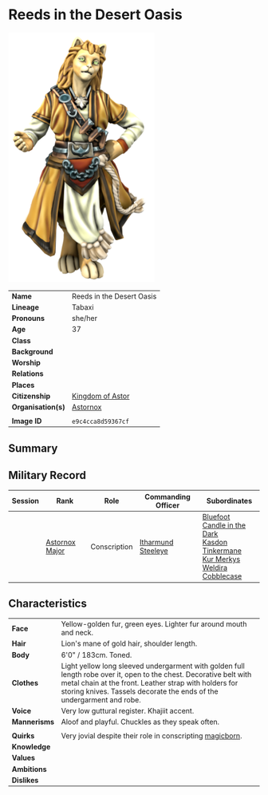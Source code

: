 # Reeds in the Desert Oasis

<img src="https://raw.githubusercontent.com/jesskelsall/astarus-images/main/characters/portraits/e9c4cca8d59367cf.png" height="500" />

|||
| --- | --- |
| **Name** | Reeds in the Desert Oasis | character.4
| **Lineage** | Tabaxi |
| **Pronouns** | she/her |
| **Age** | 37 |
| **Class** | |
| **Background** | |
| **Worship** | |
| **Relations** | |
| **Places** | |
| **Citizenship** | [Kingdom of Astor](../civilisations/kingdom-of-astor/kingdom-of-astor.md) |
| **Organisation(s)** | [Astornox](../organisations/government/astornox/astornox.md) |
|||
| **Image ID** | `e9c4cca8d59367cf` |

## Summary

## Military Record

| Session | Rank | Role | Commanding Officer | Subordinates |
|:---:| --- | --- | --- | --- |
|| [Astornox Major](../organisations/government/astornox/ranks/astornox-major.md) | Conscription | [Itharmund Steeleye](itharmund-steeleye.md) | [Bluefoot](bluefoot.md)<br>[Candle in the Dark](candle-in-the-dark.md)<br>[Kasdon Tinkermane](kasdon-tinkermane.md)<br>[Kur Merkys](kur-merkys.md)<br>[Weldira Cobblecase](weldira-cobblecase.md) |

## Characteristics

|||
| --- | --- |
| **Face** | Yellow-golden fur, green eyes. Lighter fur around mouth and neck. | characteristics.2
| **Hair** | Lion's mane of gold hair, shoulder length. |
| **Body** | 6'0" / 183cm. Toned. |
| **Clothes** | Light yellow long sleeved undergarment with golden full length robe over it, open to the chest. Decorative belt with metal chain at the front. Leather strap with holders for storing knives. Tassels decorate the ends of the undergarment and robe. |
| **Voice** | Very low guttural register. Khajiit accent. |
| **Mannerisms** | Aloof and playful. Chuckles as they speak often. |
| | |
| **Quirks** | Very jovial despite their role in conscripting [magicborn](../civilisations/kingdom-of-astor/magicborn.md). |
| **Knowledge** | |
| **Values** | |
| **Ambitions** | |
| **Dislikes** | |
